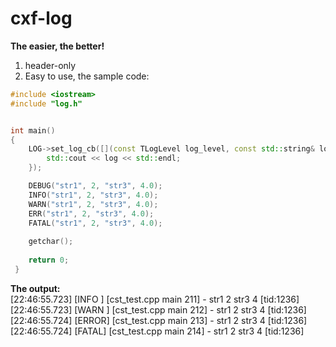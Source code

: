 # cxf-log

**The easier, the better!**

1. header-only
2. Easy to use, the sample code:

```c++
#include <iostream>
#include "log.h"


int main()
{
	LOG->set_log_cb([](const TLogLevel log_level, const std::string& log) {
		std::cout << log << std::endl;
	});

 	DEBUG("str1", 2, "str3", 4.0);
 	INFO("str1", 2, "str3", 4.0);
 	WARN("str1", 2, "str3", 4.0);
 	ERR("str1", 2, "str3", 4.0);
 	FATAL("str1", 2, "str3", 4.0);
 	  
 	getchar();
 	  
 	return 0;
 }
```

**The output:**<br/>
[22:46:55.723] [INFO ] [cst_test.cpp main 211] - str1 2 str3 4 [tid:1236]<br/>
[22:46:55.723] [WARN ] [cst_test.cpp main 212] - str1 2 str3 4 [tid:1236]<br/>
[22:46:55.724] [ERROR] [cst_test.cpp main 213] - str1 2 str3 4 [tid:1236]<br/>
[22:46:55.724] [FATAL] [cst_test.cpp main 214] - str1 2 str3 4 [tid:1236]<br/>
